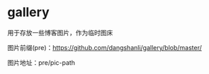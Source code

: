 # gallery
用于存放一些博客图片，作为临时图床

图片前缀(pre)：https://github.com/dangshanli/gallery/blob/master/

图片地址：pre/pic-path
